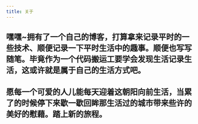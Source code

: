 ```yaml
---
title: 关于
---
```

## 嘿嘿~拥有了一个自己的博客，打算拿来记录平时的一些技术、顺便记录一下平时生活中的趣事。顺便也写写随笔。毕竟作为一个代码搬运工要学会发现生活记录生活，这或许就是属于自己的生活方式吧。
## 愿每一个可爱的人儿能每天迎着这朝阳向前生活，当累了的时候停下来歇一歇回眸那生活过的城市带来些许的美好的慰藉。踏上新的旅程。